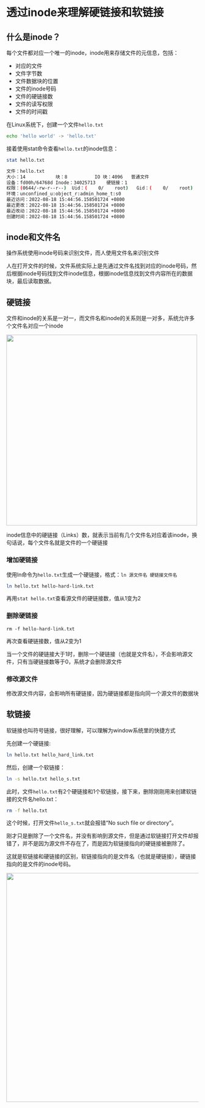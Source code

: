 # 透过inode来理解硬链接和软链接

## 什么是inode？

每个文件都对应一个唯一的inode，inode用来存储文件的元信息，包括：

* 对应的文件
* 文件字节数
* 文件数据块的位置
* 文件的inode号码
* 文件的硬链接数
* 文件的读写权限
* 文件的时间戳

在Linux系统下，创建一个文件```hello.txt```

```bash
echo 'hello world' -> 'hello.txt'
```

接着使用stat命令查看```hello.txt```的inode信息：

```bash
stat hello.txt
```

```bash
文件：hello.txt
大小：14        	块：8          IO 块：4096   普通文件
设备：fd00h/64768d	Inode：34025713    硬链接：1
权限：(0644/-rw-r--r--)  Uid：(    0/    root)   Gid：(    0/    root)
环境：unconfined_u:object_r:admin_home_t:s0
最近访问：2022-08-18 15:44:56.158501724 +0800
最近更改：2022-08-18 15:44:56.158501724 +0800
最近改动：2022-08-18 15:44:56.158501724 +0800
创建时间：2022-08-18 15:44:56.158501724 +0800
```

## inode和文件名

操作系统使用inode号码来识别文件，而人使用文件名来识别文件

人在打开文件的时候，文件系统实际上是先通过文件名找到对应的inode号码，然后根据inode号码找到文件inode信息，根据inode信息找到文件内容所在的数据块，最后读取数据。

## 硬链接
文件和inode的关系是一对一，而文件名和inode的关系则是一对多，系统允许多个文件名对应一个inode

<img src="https://user-images.githubusercontent.com/9384140/188419453-8d55b450-ffb8-4441-a359-d38124de6566.png" width="500" />

inode信息中的硬链接（Links）数，就表示当前有几个文件名对应着该inode，换句话说，每个文件名就是文件的一个硬链接

### 增加硬链接
使用ln命令为```hello.txt```生成一个硬链接，格式：```ln 源文件名 硬链接文件名```
```bash
ln hello.txt hello-hard-link.txt
```
再用```stat hello.txt```查看源文件的硬链接数，值从1变为2

### 删除硬链接

```
rm -f hello-hard-link.txt
```
再次查看硬链接数，值从2变为1

当一个文件的硬链接大于1时，删除一个硬链接（也就是文件名），不会影响源文件，只有当硬链接数等于0，系统才会删除源文件



### 修改源文件
修改源文件内容，会影响所有硬链接，因为硬链接都是指向同一个源文件的数据块

## 软链接
软链接也叫符号链接，很好理解，可以理解为window系统里的快捷方式

先创建一个硬链接:
```bash
ln hello.txt hello_hard_link.txt
```

然后，创建一个软链接：
```bash
ln -s hello.txt hello_s.txt
```

此时，文件```hello.txt```有2个硬链接和1个软链接，接下来，删除刚刚用来创建软链接的文件名hello.txt：
```bash
rm -f hello.txt
```
这个时候，打开文件```hello_s.txt```就会报错“No such file or directory”。

刚才只是删除了一个文件名，并没有影响到源文件，但是通过软链接打开文件却报错了，并不是因为源文件不存在了，而是因为软链接指向的硬链接被删除了。

这就是软链接和硬链接的区别，软链接指向的是文件名（也就是硬链接），硬链接指向的是文件的inode号码。

<img src="https://user-images.githubusercontent.com/9384140/185368644-02d074bf-fb15-4820-81a0-c1b5762d633f.png" width="600" />

